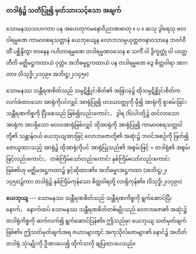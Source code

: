 ### တဒါရုံ၌ သတိပြု၍ မှတ်သားသင့်သော အချက်

သောမနဿသဟဂတာ ပန အဟေတုကမနောဝိညာဏဓာတု ။ ပ ။ ဆသု ဒွါရေသု ဗလဝါရမ္မဏေ ကာမာဝစရသတ္တာနံ ယေဘုယျေန လောဘသမ္ပယုတ္တဇဝနာဝသာနေ ဘဝင်္ဂဝီထိံ ပစ္ဆိန္ဒိတွာ ဇဝနေန ဂဟိတာရမ္မဏေ တဒါရမ္မဏဝသေန စ သကိံ ဝါ ဒွိက္ခတ္တုံ ဝါ ပဝတ္တတီတိ မဇ္ဈိမဋ္ဌကထာယံ ဝုတ္တံ။ အဘိဓမ္မဋ္ဌကထာယံ ပန တဒါရမ္မဏေ ဒွေ စိတ္တဝါရာ အာဂတာ။ (ဝိသုဒ္ဓိ၊၂၊၁၇၉။ အဘိ၊ဋ္ဌ၊၂၊၁၄၅။)

သောမနဿ သန္တီရဏစိတ်သည် သမ္ပဋိစ္ဆိုင်းစိတ်၏ အခြားမဲ့၌ ထိုသမ္ပဋိစ္ဆိုင်းစိတ်က လက်ခံထားသော အာရုံကိုပင်လျှင် အာရုံပြု၍ ဟဒယဝတ္ထုကို မှီ၍ အာရုံကို စူးစမ်းခြင်း သန္တီရဏကိစ္စကို ပြီးစေသည် ဖြစ်၍လည်းကောင်း， ဒွါရ (၆)ပါးတို့၌ ထင်လာသော အာရုံက အားရှိသော ဗလဝအာရုံဖြစ်လျှင် ထိုအာရုံကို အာရုံပြု၍ ကာမာဝစရသတ္တဝါတို့၏ သန္တာန်ဝယ် ယေဘုယျအားဖြင့် လောဘဇောတို့၏ အဆုံး၌ ဘဝင်အစဉ်ကို ဖြတ်၍ ဇောယူထားသည့် အာရုံ၌ ထိုအာရုံကိုပင် အာရုံပြုသည်၏ အစွမ်းဖြင့် = တဒါရုံ၏ အစွမ်းဖြင့်လည်းကောင်း， တစ်ကြိမ်သော်လည်းကောင်း နှစ်ကြိမ်သော်လည်းကောင်း ဖြစ်၏ဟု မဇ္ဈိမအဋ္ဌကထာ၌ ဖွင့်ဆိုထား၏။ 
အဘိဓမ္မာအဋ္ဌကထာ (အဘိ၊ဋ္ဌ၊၂၊၁၄၅။)၌ကား တဒါရုံ၌ နှစ်ကြိမ်ကုန်သော စိတ္တဝါရတို့ လာရှိကုန်၏။
(ဝိသုဒ္ဓိ၊၂၊၁၇၉၊၊)

**ယေဘုယျ** --- သောမနဿ သန္တီရဏစိတ်သည် သန္တီရဏကိစ္စကို ရွက်ဆောင်ပြီးနောက်， နောက်ထပ် သောမနဿ သန္တီရဏစိတ်တစ်မျိုးသည် လောဘဇော၏ အဆုံး၌ တဒါရုံကိစ္စကို ဆက်လက်၍ ရွက်ဆောင်ပြန်၏။ 
ဤသည်မှာ ယေဘုယျ သတ်မှတ်ချက် ဖြစ်၏။ 
ဤသတ်မှတ်ချက်အရ ဇယားများတွင် အကုသိုလ်ဇောများ၏ နောင်၌ အဟိတ်တဒါရုံ သုံးမျိုးကို ဦးစားပေး၍ ထိုက်သလို ချပြထားပေသည်။


